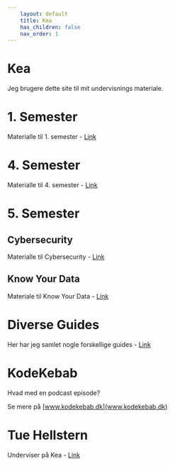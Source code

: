 ```yaml
---
    layout: default
    title: Kea
    has_children: false
    nav_order: 1
---
```

# Kea
Jeg brugere dette site til mit undervisnings materiale.

# 1. Semester
Materialle til 1. semester - [Link](./1_semester/index.md)

# 4. Semester
Materialle til 4. semester - [Link](./4_semester/index.md)

# 5. Semester
## Cybersecurity
Materialle til Cybersecurity - [Link](./cybersecurity/index.md)

## Know Your Data
Materiale til Know Your Data - [Link](./know-your-data/index.md)

# Diverse Guides
Her har jeg samlet nogle forskellige guides - [Link](./python/index.md)

# KodeKebab
Hvad med en podcast episode?

Se mere på [www.kodekebab.dk](www.kodekebab.dk) 

# Tue Hellstern
Underviser på Kea - [Link](./Tue-Hellstern/index.md)
